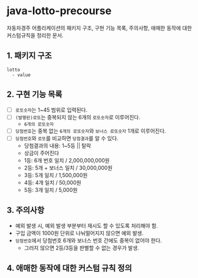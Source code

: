 # java-lotto-precourse

자동차경주 어플리케이션의 패키지 구조, 구현 기능 목록, 주의사항, 애매한 동작에 대한 커스텀규칙을 정리한 문서.

## 1. 패키지 구조

```
lotto
  - value
```

## 2. 구현 기능 목록

- [ ] `로또숫자`는 1~45 범위로 입력된다.
- [ ] `(발행된)로또`는 중복되지 않는 6개의 `로또숫자`로 이루어진다.
    - `6개의 로또숫자`
- [ ] `당첨번호`는 중복 없는 `6개의 로또숫자`와 `보너스 로또숫자` 1개로 이루어진다.
- [ ] `당첨번호`와 `로또`를 비교하면 `당첨결과`를 알 수 있다.
    - 당첨결과의 내용: 1~5등 || 탈락
    - 상금이 주어진다
    - 1등: 6개 번호 일치 / 2,000,000,000원
    - 2등: 5개 + 보너스 일치 / 30,000,000원
    - 3등: 5개 일치 / 1,500,000원
    - 4등: 4개 일치 / 50,000원
    - 5등: 3개 일치 / 5,000원

## 3. 주의사항

- 예외 발생 시, 예외 발생 부분부터 재시도 할 수 있도록 처리해야 함.
- 구입 금액이 1000원 단위로 나눠떨어지지 않으면 예외 발생.
- `당첨번호`에서 당첨번호 6개와 보너스 번호 간에도 중복이 없어야 한다.
    - 그러지 않으면 2등/3등을 판별할 수 없는 경우가 발생.

## 4. 애매한 동작에 대한 커스텀 규칙 정의
